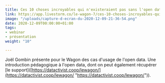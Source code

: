 ```yaml
---
title: Ces 10 choses incroyables qui n'existeraient pas sans l'open data
link: https://app.livestorm.co/le-wagon-7/ces-10-choses-incroyables-qui-nexisteraient-pas-sans-lopen-data/
image: "/uploads/capture-d-ecran-du-2020-12-09-21-36-54.png"
date: 2020-12-09T00:00:00+01:00
tags:
- webinar
- présentation
weight: "10"

---
```

Joël Gombin présente pour le Wagon des cas d'usage de l'open data. Une introduction pédagogique à l'open data, dont on peut également récupérer \[le support\]([https://datactivist.coop/lewagon/](https://datactivist.coop/lewagon/ "https://datactivist.coop/lewagon/")).